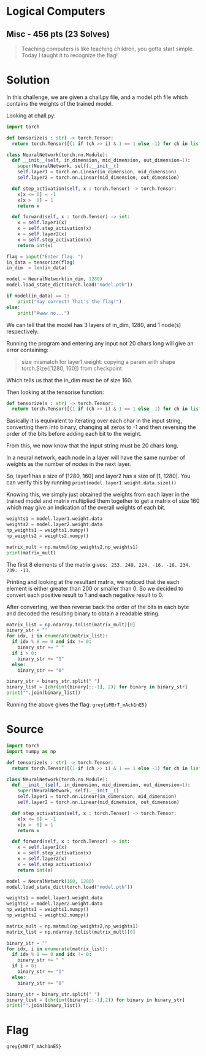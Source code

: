 # Logical Computers
## Misc - 456 pts (23 Solves)
> Teaching computers is like teaching children, you gotta start simple.
> Today I taught it to recognize the flag!

# Solution

In this challenge, we are given a chall.py file, and a model.pth file which contains the weights of the trained model.

Looking at chall.py:

```python
import torch

def tensorize(s : str) -> torch.Tensor:
  return torch.Tensor([(1 if (ch >> i) & 1 == 1 else -1) for ch in list(map(ord, s)) for i in range(8)])

class NeuralNetwork(torch.nn.Module):
  def __init__(self, in_dimension, mid_dimension, out_dimension=1):
    super(NeuralNetwork, self).__init__()
    self.layer1 = torch.nn.Linear(in_dimension, mid_dimension)
    self.layer2 = torch.nn.Linear(mid_dimension, out_dimension)

  def step_activation(self, x : torch.Tensor) -> torch.Tensor:
    x[x <= 0] = -1
    x[x >  0] = 1
    return x

  def forward(self, x : torch.Tensor) -> int:
    x = self.layer1(x)
    x = self.step_activation(x)
    x = self.layer2(x)
    x = self.step_activation(x)
    return int(x)

flag = input("Enter flag: ")
in_data = tensorize(flag)
in_dim	= len(in_data)

model = NeuralNetwork(in_dim, 1280)
model.load_state_dict(torch.load("model.pth"))

if model(in_data) == 1:
	print("Yay correct! That's the flag!")
else:
	print("Awww no...")
  ```


We can tell that the model has 3 layers of in_dim, 1280, and 1 node(s) respectively.

Running the program and entering any input not 20 chars long will give an error containing:
> size mismatch for layer1.weight: copying a param with shape torch.Size([1280, 160]) from checkpoint

Which tells us that the in_dim must be of size 160.

Then looking at the tensorise function:
```python
def tensorize(s : str) -> torch.Tensor:
  return torch.Tensor([(1 if (ch >> i) & 1 == 1 else -1) for ch in list(map(ord, s)) for i in range(8)])
```
Basically it is equivalent to iterating over each char in the input string, converting them into binary, changing all zeros to -1 and then reversing the order of the bits before adding each bit to the weight.

From this, we now know that the input string must be 20 chars long.

In a neural network, each node in a layer will have the same number of weights as the number of nodes in the next layer.

So, layer1 has a size of [1280, 160] and layer2 has a size of [1, 1280]. You can verify this by running ```print(model.layer1.weight.data.size())```

Knowing this, we simply just obtained the weights from each layer in the trained model and matrix multiplied them together to get a matrix of size 160 which may give an indication of the overall weights of each bit.

```python
weights1 = model.layer1.weight.data
weights2 = model.layer2.weight.data
np_weights1 = weights1.numpy()
np_weights2 = weights2.numpy()

matrix_mult = np.matmul(np_weights2,np_weights1)
print(matrix_mult)
```
The first 8 elements of the matrix gives:
``` 253. 240. 224. -16. -16. 234. 239. -13.```

Printing and looking at the resultant matrix, we noticed that the each element is either greater than 200 or smaller than 0. So we decided to convert each positive result to 1 and each negative result to 0.

After converting, we then reverse back the order of the bits in each byte and decoded the resulting binary to obtain a readable string.

``` python
matrix_list = np.ndarray.tolist(matrix_mult)[0]
binary_str = ""
for idx, i in enumerate(matrix_list):
  if idx % 8 == 0 and idx != 0:
    binary_str += " "
  if i > 0:
    binary_str += "1"
  else:
    binary_str += "0"

binary_str = binary_str.split(" ")
binary_list = [chr(int(binary[::-1], 2)) for binary in binary_str]
print("".join(binary_list))
```

Running the above gives the flag:
```grey{sM0rT_mAch1nE5}```

# Source 
``` python
import torch
import numpy as np

def tensorize(s : str) -> torch.Tensor:
  return torch.Tensor([(1 if (ch >> i) & 1 == 1 else -1) for ch in list(map(ord, s)) for i in range(8)])

class NeuralNetwork(torch.nn.Module):
  def __init__(self, in_dimension, mid_dimension, out_dimension=1):
    super(NeuralNetwork, self).__init__()
    self.layer1 = torch.nn.Linear(in_dimension, mid_dimension)
    self.layer2 = torch.nn.Linear(mid_dimension, out_dimension)

  def step_activation(self, x : torch.Tensor) -> torch.Tensor:
    x[x <= 0] = -1
    x[x >  0] = 1
    return x

  def forward(self, x : torch.Tensor) -> int:
    x = self.layer1(x)
    x = self.step_activation(x)
    x = self.layer2(x)
    x = self.step_activation(x)
    return int(x)

model = NeuralNetwork(160, 1280)
model.load_state_dict(torch.load("model.pth"))

weights1 = model.layer1.weight.data
weights2 = model.layer2.weight.data
np_weights1 = weights1.numpy()
np_weights2 = weights2.numpy()

matrix_mult = np.matmul(np_weights2,np_weights1)
matrix_list = np.ndarray.tolist(matrix_mult)[0]

binary_str = ""
for idx, i in enumerate(matrix_list):
  if idx % 8 == 0 and idx != 0:
    binary_str += " "
  if i > 0:
    binary_str += "1"
  else:
    binary_str += "0"

binary_str = binary_str.split(" ")
binary_list = [chr(int(binary[::-1],2)) for binary in binary_str]
print("".join(binary_list))
```

# Flag
```grey{sM0rT_mAch1nE5}```
